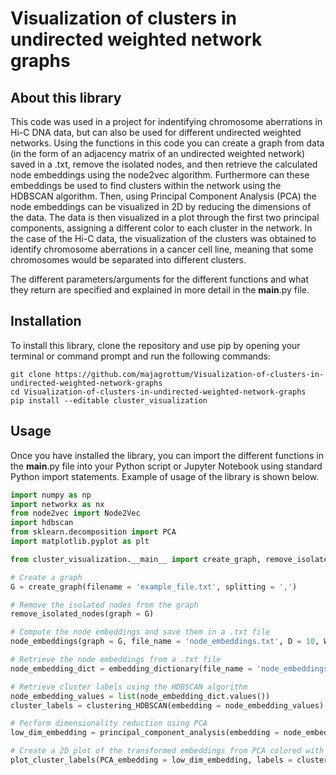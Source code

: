 # Visualization of clusters in undirected weighted network graphs

## About this library

This code was used in a project for indentifying chromosome aberrations in Hi-C DNA data, but can also be used for different undirected weighted networks. 
Using the functions in this code you can create a graph from data (in the form of an adjacency matrix of an undirected weighted network) saved in a .txt, remove the isolated nodes, and then retrieve the calculated node embeddings using the node2vec algorithm.
Furthermore can these embeddings be used to find clusters within the network using the HDBSCAN algorithm. 
Then, using Principal Component Analysis (PCA) the node embeddings can be visualized in 2D by reducing the dimensions of the data.
The data is then visualized in a plot through the first two principal components, assigning a different color to each cluster in the network. 
In the case of the Hi-C data, the visualization of the clusters was obtained to identify chromosome aberrations in a cancer cell line, meaning that some chromosomes would be separated into different clusters.

The different parameters/arguments for the different functions and what they return are specified and explained in more detail in the __main__.py file.

## Installation

To install this library, clone the repository and use pip by opening your terminal or command prompt and run the following commands:

```
git clone https://github.com/majagrottum/Visualization-of-clusters-in-undirected-weighted-network-graphs
cd Visualization-of-clusters-in-undirected-weighted-network-graphs
pip install --editable cluster_visualization

```

## Usage

Once you have installed the library, you can import the different functions in the __main__.py file into your Python script or Jupyter Notebook using standard Python import statements. Example of usage of the library is shown below.

```python
import numpy as np
import networkx as nx
from node2vec import Node2Vec
import hdbscan
from sklearn.decomposition import PCA
import matplotlib.pyplot as plt

from cluster_visualization.__main__ import create_graph, remove_isolated_nodes, node_embeddings, embedding_dictionary, clustering_HDBSCAN, principal_component_analysis, plot_cluster_labels

# Create a graph
G = create_graph(filename = 'example_file.txt', splitting = ',')

# Remove the isolated nodes from the graph
remove_isolated_nodes(graph = G)

# Compute the node embeddings and save them in a .txt file
node_embeddings(graph = G, file_name = 'node_embeddings.txt', D = 10, WL = 300, NW = 10, P = 1, Q = 0.5)

# Retrieve the node embeddings from a .txt file
node_embedding_dict = embedding_dictionary(file_name = 'node_embeddings.txt')

# Retrieve cluster labels using the HDBSCAN algorithm
node_embedding_values = list(node_embedding_dict.values())
cluster_labels = clustering_HDBSCAN(embedding = node_embedding_values)

# Perform dimensionality reduction using PCA
low_dim_embedding = principal_component_analysis(embedding = node_embedding_values)

# Create a 2D plot of the transformed embeddings from PCA colored with cluster labels
plot_cluster_labels(PCA_embedding = low_dim_embedding, labels = cluster_labels)

```
